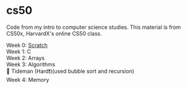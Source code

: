 # cs50

Code from my intro to computer science studies. This material is from CS50x, HarvardX's online CS50 class.

Week 0: [Scratch](https://scratch.mit.edu/projects/987531686/)  
Week 1: C  
Week 2: Arrays  
Week 3: Algorithms  
        🏁 Tideman (Hard❗)(used bubble sort and recursion)  
Week 4: Memory  
